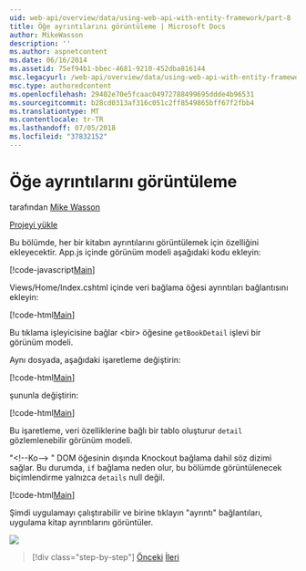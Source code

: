 ```yaml
---
uid: web-api/overview/data/using-web-api-with-entity-framework/part-8
title: Öğe ayrıntılarını görüntüleme | Microsoft Docs
author: MikeWasson
description: ''
ms.author: aspnetcontent
ms.date: 06/16/2014
ms.assetid: 75ef94b1-bbec-4681-9210-452dba816144
msc.legacyurl: /web-api/overview/data/using-web-api-with-entity-framework/part-8
msc.type: authoredcontent
ms.openlocfilehash: 29402e70e5fcaac04972788499695ddde4b96531
ms.sourcegitcommit: b28cd0313af316c051c2ff8549865bff67f2fbb4
ms.translationtype: MT
ms.contentlocale: tr-TR
ms.lasthandoff: 07/05/2018
ms.locfileid: "37832152"
---
```

<a name="display-item-details"></a>Öğe ayrıntılarını görüntüleme
====================
tarafından [Mike Wasson](https://github.com/MikeWasson)

[Projeyi yükle](https://github.com/MikeWasson/BookService)

Bu bölümde, her bir kitabın ayrıntılarını görüntülemek için özelliğini ekleyecektir. App.js içinde görünüm modeli aşağıdaki kodu ekleyin:

[!code-javascript[Main](part-8/samples/sample1.js)]

Views/Home/Index.cshtml içinde veri bağlama öğesi ayrıntıları bağlantısını ekleyin:

[!code-html[Main](part-8/samples/sample2.html?highlight=5)]

Bu tıklama işleyicisine bağlar &lt;bir&gt; öğesine `getBookDetail` işlevi bir görünüm modeli.

Aynı dosyada, aşağıdaki işaretleme değiştirin:

[!code-html[Main](part-8/samples/sample3.html)]

şununla değiştirin:

[!code-html[Main](part-8/samples/sample4.html)]

Bu işaretleme, veri özelliklerine bağlı bir tablo oluşturur `detail` gözlemlenebilir görünüm modeli.

"&lt;!--Ko--&gt; &quot; DOM öğesinin dışında Knockout bağlama dahil söz dizimi sağlar. Bu durumda, `if` bağlama neden olur, bu bölümde görüntülenecek biçimlendirme yalnızca `details` null değil.

[!code-html[Main](part-8/samples/sample5.html)]

Şimdi uygulamayı çalıştırabilir ve birine tıklayın &quot;ayrıntı&quot; bağlantıları, uygulama kitap ayrıntılarını görüntüler.

[![](part-8/_static/image2.png)](part-8/_static/image1.png)

> [!div class="step-by-step"]
> [Önceki](part-7.md)
> [İleri](part-9.md)

